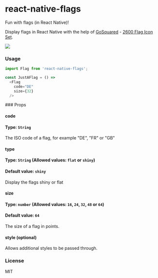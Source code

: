 # react-native-flags
Fun with flags (in React Native)!

Display flags in React Native with the help of [GoSquared](https://www.gosquared.com) - [2600 Flag Icon Set](https://www.gosquared.com/resources/flag-icons/).

![](https://github.com/frostney/react-native-flags/blob/master/docs/flags.png)

### Usage
```javascript
import Flag from 'react-native-flags';

const JustAFlag = () =>
  <Flag
    code="DE"
    size={32}
  />
```

### Props  
#### code  
#### Type: `String`  
The ISO code of a flag, for example "DE", "FR" or "GB"

#### type  
#### Type: `String` (Allowed values: `flat` or `shiny`)  
#### Default value: `shiny`  
Display the flags shiny or flat

#### size  
#### Type: `number` (Allowed values: `16`, `24`, `32`, `48` or `64`)  
#### Default value: `64`  
The size of a flag in points.

#### style (optional)  
Allows additional styles to be passed through.

### License
MIT
